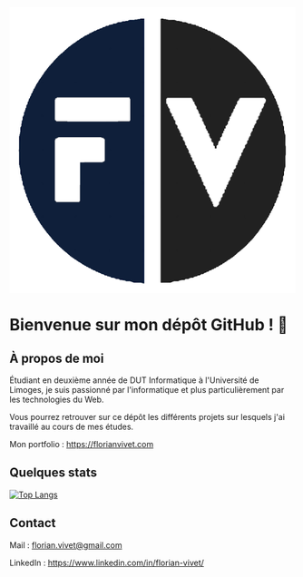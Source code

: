  <p align="center">
    <img style="display: block; margin-left: auto; margin-right: auto; width:" src="https://github.com/Sohar-FV/Sohar-FV/blob/main/logo.png">
 </p>



# Bienvenue sur mon dépôt GitHub ! 👋



## À propos de moi

Étudiant en deuxième année de DUT Informatique à l'Université de Limoges, je suis passionné par l'informatique et plus particulièrement par les technologies du Web.

Vous pourrez retrouver sur ce dépôt les différents projets sur lesquels j'ai travaillé au cours de mes études.

Mon portfolio : https://florianvivet.com

## Quelques stats

[![Top Langs](https://github-readme-stats.vercel.app/api/top-langs/?username=Sohar-FV&layout=compact&theme=tokyonight)](https://github.com/anuraghazra/github-readme-stats)

## Contact

Mail : florian.vivet@gmail.com

LinkedIn : https://www.linkedin.com/in/florian-vivet/

